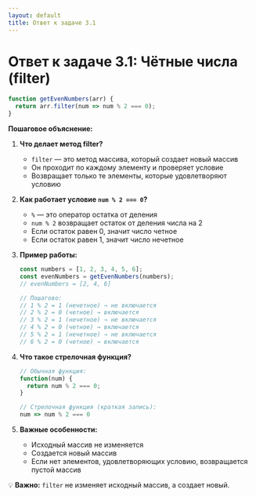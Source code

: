 ```yaml
---
layout: default
title: Ответ к задаче 3.1
---
```

# Ответ к задаче 3.1: Чётные числа (filter)

```js
function getEvenNumbers(arr) {
  return arr.filter(num => num % 2 === 0);
}
```

**Пошаговое объяснение:**

1. **Что делает метод filter?**
   - `filter` — это метод массива, который создает новый массив
   - Он проходит по каждому элементу и проверяет условие
   - Возвращает только те элементы, которые удовлетворяют условию

2. **Как работает условие `num % 2 === 0`?**
   - `%` — это оператор остатка от деления
   - `num % 2` возвращает остаток от деления числа на 2
   - Если остаток равен 0, значит число четное
   - Если остаток равен 1, значит число нечетное

3. **Пример работы:**
   ```js
   const numbers = [1, 2, 3, 4, 5, 6];
   const evenNumbers = getEvenNumbers(numbers);
   // evenNumbers = [2, 4, 6]
   
   // Пошагово:
   // 1 % 2 = 1 (нечетное) → не включается
   // 2 % 2 = 0 (четное) → включается
   // 3 % 2 = 1 (нечетное) → не включается
   // 4 % 2 = 0 (четное) → включается
   // 5 % 2 = 1 (нечетное) → не включается
   // 6 % 2 = 0 (четное) → включается
   ```

4. **Что такое стрелочная функция?**
   ```js
   // Обычная функция:
   function(num) {
     return num % 2 === 0;
   }
   
   // Стрелочная функция (краткая запись):
   num => num % 2 === 0
   ```

5. **Важные особенности:**
   - Исходный массив не изменяется
   - Создается новый массив
   - Если нет элементов, удовлетворяющих условию, возвращается пустой массив

💡 **Важно:** `filter` не изменяет исходный массив, а создает новый. 